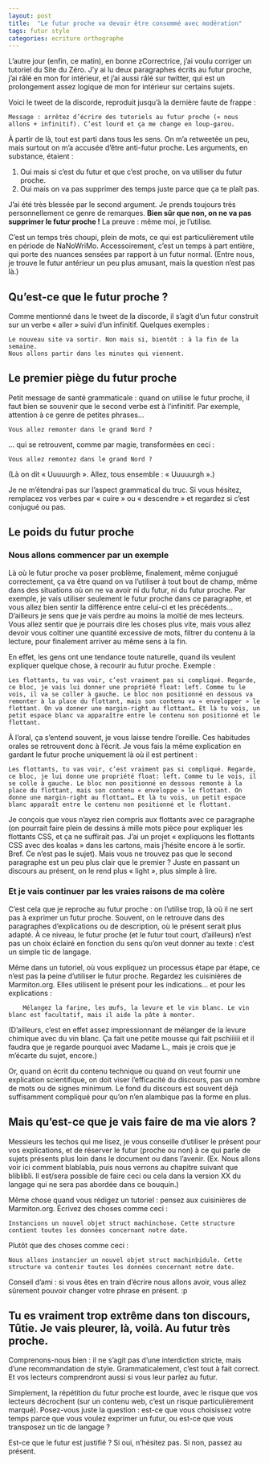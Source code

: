 ```yaml
---
layout: post
title:  "Le futur proche va devoir être consommé avec modération"
tags: futur style
categories: ecriture orthographe
---
```


L’autre jour (enfin, ce matin), en bonne zCorrectrice, j’ai voulu corriger un tutoriel du Site du Zéro. J’y ai lu deux paragraphes écrits au futur proche, j’ai râlé en mon for intérieur, et j’ai aussi râlé sur twitter, qui est un prolongement assez logique de mon for intérieur sur certains sujets.

Voici le tweet de la discorde, reproduit jusqu’à la dernière faute de frappe :

    Message : arrêtez d’écrire des tutoriels au futur proche (« nous allons + infinitif). C’est lourd et ça me change en loup-garou.

À partir de là, tout est parti dans tous les sens. On m’a retweetée un peu, mais surtout on m’a accusée d’être anti-futur proche. Les arguments, en substance, étaient :

1. Oui mais si c’est du futur et que c’est proche, on va utiliser du futur proche.
1. Oui mais on va pas supprimer des temps juste parce que ça te plaît pas.

J’ai été très blessée par le second argument. Je prends toujours très personnellement ce genre de remarques. **Bien sûr que non, on ne va pas supprimer le futur proche !** La preuve : même moi, je l’utilise.

C’est un temps très choupi, plein de mots, ce qui est particulièrement utile en période de NaNoWriMo. Accessoirement, c’est un temps à part entière, qui porte des nuances sensées par rapport à un futur normal. (Entre nous, je trouve le futur antérieur un peu plus amusant, mais la question n’est pas là.)

## Qu’est-ce que le futur proche ?

Comme mentionné dans le tweet de la discorde, il s’agit d’un futur construit sur un verbe « aller » suivi d’un infinitif. Quelques exemples :

    Le nouveau site va sortir. Non mais si, bientôt : à la fin de la semaine.
    Nous allons partir dans les minutes qui viennent.

## Le premier piège du futur proche

Petit message de santé grammaticale : quand on utilise le futur proche, il faut bien se souvenir que le second verbe est à l’infinitif. Par exemple, attention à ce genre de petites phrases…

    Vous allez remonter dans le grand Nord ?

… qui se retrouvent, comme par magie, transformées en ceci :

    Vous allez remontez dans le grand Nord ?

(Là on dit « Uuuuurgh ». Allez, tous ensemble : « Uuuuurgh ».)

Je ne m’étendrai pas sur l’aspect grammatical du truc. Si vous hésitez, remplacez vos verbes par « cuire » ou « descendre » et regardez si c’est conjugué ou pas.

## Le poids du futur proche

### Nous allons commencer par un exemple

Là où le futur proche va poser problème, finalement, même conjugué correctement, ça va être quand on va l’utiliser à tout bout de champ, même dans des situations où on ne va avoir ni du futur, ni du futur proche. Par exemple, je vais utiliser seulement le futur proche dans ce paragraphe, et vous allez bien sentir la différence entre celui-ci et les précédents… D’ailleurs je sens que je vais perdre au moins la moitié de mes lecteurs. Vous allez sentir que je pourrais dire les choses plus vite, mais vous allez devoir vous coltiner une quantité excessive de mots, filtrer du contenu à la lecture, pour finalement arriver au même sens à la fin.

En effet, les gens ont une tendance toute naturelle, quand ils veulent expliquer quelque chose, à recourir au futur proche. Exemple :

    Les flottants, tu vas voir, c’est vraiment pas si compliqué. Regarde, ce bloc, je vais lui donner une propriété float: left. Comme tu le vois, il va se coller à gauche. Le bloc non positionné en dessous va remonter à la place du flottant, mais son contenu va « envelopper » le flottant. On va donner une margin-right au flottant… Et là tu vois, un petit espace blanc va apparaître entre le contenu non positionné et le flottant.

À l’oral, ça s’entend souvent, je vous laisse tendre l’oreille. Ces habitudes orales se retrouvent donc à l’écrit. Je vous fais la même explication en gardant le futur proche uniquement là où il est pertinent :

    Les flottants, tu vas voir, c’est vraiment pas si compliqué. Regarde, ce bloc, je lui donne une propriété float: left. Comme tu le vois, il se colle à gauche. Le bloc non positionné en dessous remonte à la place du flottant, mais son contenu « enveloppe » le flottant. On donne une margin-right au flottant… Et là tu vois, un petit espace blanc apparaît entre le contenu non positionné et le flottant.

Je conçois que vous n’ayez rien compris aux flottants avec ce paragraphe (on pourrait faire plein de dessins à mille mots pièce pour expliquer les flottants CSS, et ça ne suffirait pas. J’ai un projet « expliquons les flottants CSS avec des koalas » dans les cartons, mais j’hésite encore à le sortir. Bref. Ce n’est pas le sujet). Mais vous ne trouvez pas que le second paragraphe est un peu plus clair que le premier ? Juste en passant un discours au présent, on le rend plus « light », plus simple à lire.

### Et je vais continuer par les vraies raisons de ma colère

C’est cela que je reproche au futur proche : on l’utilise trop, là où il ne sert pas à exprimer un futur proche. Souvent, on le retrouve dans des paragraphes d’explications ou de description, où le présent serait plus adapté. À ce niveau, le futur proche (et le futur tout court, d’ailleurs) n’est pas un choix éclairé en fonction du sens qu’on veut donner au texte : c’est un simple tic de langage.

Même dans un tutoriel, où vous expliquez un processus étape par étape, ce n’est pas la peine d’utiliser le futur proche. Regardez les cuisinières de Marmiton.org. Elles utilisent le présent pour les indications… et pour les explications :

        Mélangez la farine, les œufs, la levure et le vin blanc. Le vin blanc est facultatif, mais il aide la pâte à monter.

(D’ailleurs, c’est en effet assez impressionnant de mélanger de la levure chimique avec du vin blanc. Ça fait une petite mousse qui fait pschiiiiii et il faudra que je regarde pourquoi avec Madame L., mais je crois que je m’écarte du sujet, encore.)

Or, quand on écrit du contenu technique ou quand on veut fournir une explication scientifique, on doit viser l’efficacité du discours, pas un nombre de mots ou de signes minimum. Le fond du discours est souvent déjà suffisamment compliqué pour qu’on n’en alambique pas la forme en plus.

## Mais qu’est-ce que je vais faire de ma vie alors ?

Messieurs les techos qui me lisez, je vous conseille d’utiliser le présent pour vos explications, et de réserver le futur (proche ou non) à ce qui parle de sujets présents plus loin dans le document ou dans l’avenir. (Ex. Nous allons voir ici comment blablabla, puis nous verrons au chapitre suivant que bliblibli. Il est/sera possible de faire ceci ou cela dans la version XX du langage qui ne sera pas abordée dans ce bouquin.)

Même chose quand vous rédigez un tutoriel : pensez aux cuisinières de Marmiton.org. Écrivez des choses comme ceci :

    Instancions un nouvel objet struct machinchose. Cette structure contient toutes les données concernant notre date.

Plutôt que des choses comme ceci :

    Nous allons instancier un nouvel objet struct machinbidule. Cette structure va contenir toutes les données concernant notre date.

Conseil d’ami : si vous êtes en train d’écrire nous allons avoir, vous allez sûrement pouvoir changer votre phrase en présent. :p

## Tu es vraiment trop extrême dans ton discours, Tûtie. Je vais pleurer, là, voilà. Au futur très proche.

Comprenons-nous bien : il ne s’agit pas d’une interdiction stricte, mais d’une recommandation de style. Grammaticalement, c’est tout à fait correct. Et vos lecteurs comprendront aussi si vous leur parlez au futur.

Simplement, la répétition du futur proche est lourde, avec le risque que vos lecteurs décrochent (sur un contenu web, c’est un risque particulièrement marqué). Posez-vous juste la question : est-ce que vous choisissez votre temps parce que vous voulez exprimer un futur, ou est-ce que vous transposez un tic de langage ?

Est-ce que le futur est justifié ? Si oui, n’hésitez pas. Si non, passez au présent.
 